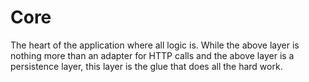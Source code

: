 # Core

The heart of the application where all logic is. While the above layer is 
nothing more than an adapter for HTTP calls and the above layer is a persistence 
layer, this layer is the glue that does all the hard work. 

